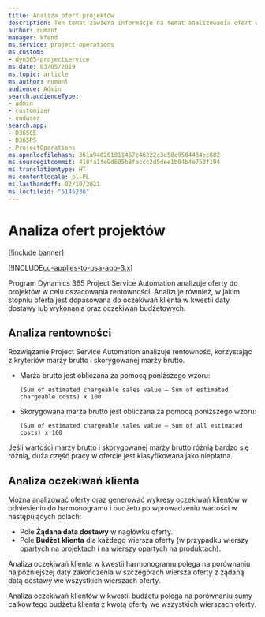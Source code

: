 ```yaml
---
title: Analiza ofert projektów
description: Ten temat zawiera informacje na temat analizowania ofert w projektach.
author: rumant
manager: kfend
ms.service: project-operations
ms.custom:
- dyn365-projectservice
ms.date: 03/05/2019
ms.topic: article
ms.author: rumant
audience: Admin
search.audienceType:
- admin
- customizer
- enduser
search.app:
- D365CE
- D365PS
- ProjectOperations
ms.openlocfilehash: 361a940261811467c46222c3d58c9504434ec882
ms.sourcegitcommit: 418fa1fe9d605b8faccc2d5dee1b04b4e753f194
ms.translationtype: HT
ms.contentlocale: pl-PL
ms.lasthandoff: 02/10/2021
ms.locfileid: "5145236"
---
```

# <a name="analysis-of-project-quotes"></a>Analiza ofert projektów

[!include [banner](../includes/psa-now-project-operations.md)]

[!INCLUDE[cc-applies-to-psa-app-3.x](../includes/cc-applies-to-psa-app-3x.md)]

Program Dynamics 365 Project Service Automation analizuje oferty do projektów w celu oszacowania rentowności. Analizuje również, w jakim stopniu oferta jest dopasowana do oczekiwań klienta w kwestii daty dostawy lub wykonania oraz oczekiwań budżetowych.

## <a name="profitability-analysis"></a>Analiza rentowności

Rozwiązanie Project Service Automation analizuje rentowność, korzystając z kryteriów marży brutto i skorygowanej marży brutto.

- Marża brutto jest obliczana za pomocą poniższego wzoru:

  `
    (Sum of estimated chargeable sales value – Sum of estimated chargeable costs) x 100
  `
- Skorygowana marża brutto jest obliczana za pomocą poniższego wzoru:

  `
    (Sum of estimated chargeable sales value – Sum of all estimated costs) x 100
  `

Jeśli wartości marży brutto i skorygowanej marży brutto różnią bardzo się różnią, duża część pracy w ofercie jest klasyfikowana jako niepłatna.

## <a name="analysis-of-customer-expectations"></a>Analiza oczekiwań klienta

Można analizować oferty oraz generować wykresy oczekiwań klientów w odniesieniu do harmonogramu i budżetu po wprowadzeniu wartości w następujących polach:

- Pole **Żądana data dostawy** w nagłówku oferty.
- Pole **Budżet klienta** dla każdego wiersza oferty (w przypadku wierszy opartych na projektach i na wierszy opartych na produktach).

Analiza oczekiwań klienta w kwestii harmonogramu polega na porównaniu najpóźniejszej daty zakończenia w szczegółach wiersza oferty z żądaną datą dostawy we wszystkich wierszach oferty.

Analiza oczekiwań klientów w kwestii budżetu polega na porównaniu sumy całkowitego budżetu klienta z kwotą oferty we wszystkich wierszach oferty.
